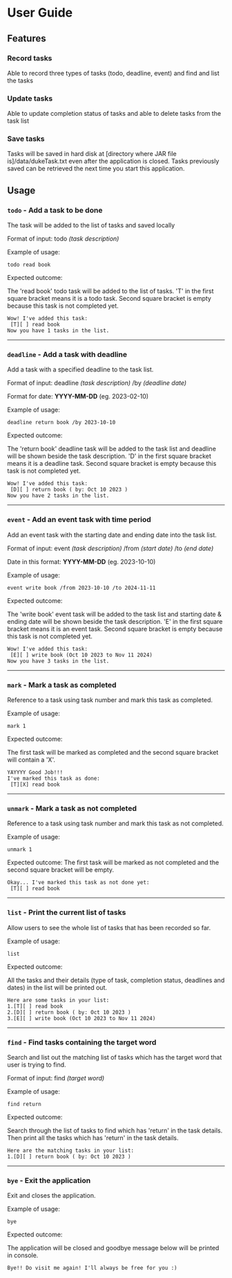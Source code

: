 # User Guide

## Features 

### Record tasks

Able to record three types of tasks (todo, deadline, event) and find and list the tasks

### Update tasks 

Able to update completion status of tasks and able to delete tasks from the task list 

### Save tasks

Tasks will be saved in hard disk at [directory where JAR file is]/data/dukeTask.txt even after the application is closed.
Tasks previously saved  can be retrieved the next time you start this application. 

## Usage

### `todo` - Add a task to be done 

The task will be added to the list of tasks and saved locally 

Format of input: todo _(task description)_

Example of usage: 

`todo read book`

Expected outcome:

The 'read book' todo task will be added to the list of tasks. 
'T' in the first square bracket means it is a todo task. 
Second square bracket is empty because this task is not completed yet. 

```
Wow! I've added this task:
 [T][ ] read book
Now you have 1 tasks in the list. 
```

--------------------------------------------

### `deadline` - Add a task with deadline

Add a task with a specified deadline to the task list. 

Format of input: deadline _(task description)_ /by _(deadline date)_ 

Format for date: **YYYY-MM-DD** (eg. 2023-02-10)

Example of usage:

`deadline return book /by 2023-10-10`

Expected outcome:

The 'return book' deadline task will be added to the task list and deadline will be shown beside the task description.
'D' in the first square bracket means it is a deadline task.
Second square bracket is empty because this task is not completed yet.

```
Wow! I've added this task:
 [D][ ] return book ( by: Oct 10 2023 )
Now you have 2 tasks in the list. 
```

----------------------------------------


### `event` - Add an event task with time period 

Add an event task with the starting date and ending date into the task list. 

Format of input: event _(task description)_ /from _(start date)_ /to _(end date)_

Date in this format: **YYYY-MM-DD** (eg. 2023-10-10)

Example of usage:

`event write book /from 2023-10-10 /to 2024-11-11`

Expected outcome:

The 'write book' event task will be added to the task list and starting date & ending date will be shown beside the task description. 
'E' in the first square bracket means it is an event task.
Second square bracket is empty because this task is not completed yet.

```
Wow! I've added this task:
 [E][ ] write book (Oct 10 2023 to Nov 11 2024)
Now you have 3 tasks in the list. 
```

---------------------------------------------


### `mark` - Mark a task as completed

Reference to a task using task number and mark this task as completed. 

Example of usage:

`mark 1`

Expected outcome:

The first task will be marked as completed and the second square bracket will contain a 'X'.

```
YAYYYY Good Job!!!
I've marked this task as done:
 [T][X] read book 
```

-------------------------------------------------

### `unmark` - Mark a task as not completed

Reference to a task using task number and mark this task as not completed.

Example of usage:

`unmark 1`

Expected outcome:
The first task will be marked as not completed and the second square bracket will be empty.


```
Okay... I've marked this task as not done yet:
 [T][ ] read book
```

----------------------------------------------

### `list` - Print the current list of tasks

Allow users to see  the whole list of tasks that has been recorded so far. 

Example of usage:

`list`

Expected outcome:

All the tasks and their details (type of task, completion status, deadlines and dates) in the list will be printed out.

```
Here are some tasks in your list:
1.[T][ ] read book
2.[D][ ] return book ( by: Oct 10 2023 )
3.[E][ ] write book (Oct 10 2023 to Nov 11 2024)
```

----------------------------------------------

### `find` - Find tasks containing the target word 

Search and list out the matching list of tasks which has the target word that user is trying to find.

Format of input: find _(target word)_

Example of usage:

`find return`

Expected outcome:

Search through the list of tasks to find which has 'return' in the task details. 
Then print all the tasks which has 'return' in the task details.  

```
Here are the matching tasks in your list:
1.[D][ ] return book ( by: Oct 10 2023 )
```

---------------------------------------------
### `bye` - Exit the application

Exit and closes the application.

Example of usage:

`bye`

Expected outcome:

The application will be closed and goodbye message below will be printed in console.

```
Bye!! Do visit me again! I'll always be free for you :)
```
